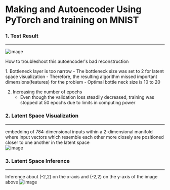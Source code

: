 # Making and Autoencoder Using PyTorch and training on MNIST
### 1. Test Result  
---
![image](https://user-images.githubusercontent.com/90584177/183294244-61d7b820-24de-4cf1-8eff-de5a94fb7c6d.png)

<p class="callout info">How to troubleshoot this autoencoder's bad reconstruction</p>
1. Bottleneck layer is too narrow
   - The bottleneck size was set to 2 for latent space visualization
   - Therefore, the resulting algorithm missed important dimensions(features) for the problem
   - Optimal bottle neck size is 10 to 20

2. Increasing the number of epochs
   - Even though the validation loss steadily decreased, training was stopped at 50 epochs due to limits in computing power


### 2. Latent Space Visualization 
---
embedding of 784-dimensional inputs within a 2-dimensional manifold   
where input vectors which resemble each other more closely are positioned closer to one another in the latent space  
![image](https://user-images.githubusercontent.com/90584177/183295267-7ab177fd-6354-4613-bdc2-f4d40e79febe.png)


### 3. Latent Space Inference
---
Inference about (-2,2) on the x-axis and (-2,2) on the y-axis of the image above
![image](https://user-images.githubusercontent.com/90584177/183295550-5f7c6869-70e5-49aa-921d-2fcdfa500826.png)

